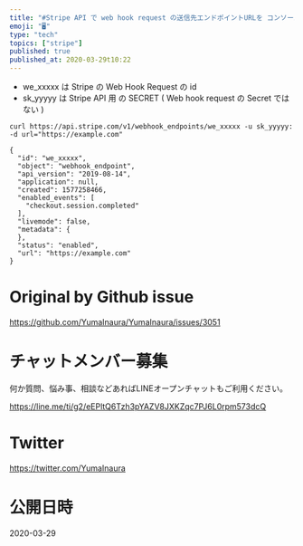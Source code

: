 ```yaml
---
title: "#Stripe API で web hook request の送信先エンドポイントURLを コンソール から curl で設定・変更する例"
emoji: "🖥"
type: "tech"
topics: ["stripe"]
published: true
published_at: 2020-03-29t10:22
---
```


- we_xxxxx は Stripe の Web Hook Request の id
- sk_yyyyy は Stripe API 用 の SECRET ( Web hook request の Secret ではない )

```
curl https://api.stripe.com/v1/webhook_endpoints/we_xxxxx -u sk_yyyyy: -d url="https://example.com"

{
  "id": "we_xxxxx",
  "object": "webhook_endpoint",
  "api_version": "2019-08-14",
  "application": null,
  "created": 1577258466,
  "enabled_events": [
    "checkout.session.completed"
  ],
  "livemode": false,
  "metadata": {
  },
  "status": "enabled",
  "url": "https://example.com"
}
```

# Original by Github issue

https://github.com/YumaInaura/YumaInaura/issues/3051








<!-- Update From Qiita API -->

# チャットメンバー募集


何か質問、悩み事、相談などあればLINEオープンチャットもご利用ください。

https://line.me/ti/g2/eEPltQ6Tzh3pYAZV8JXKZqc7PJ6L0rpm573dcQ





# Twitter


https://twitter.com/YumaInaura


<!-- Update From Qiita API -->



# 公開日時

2020-03-29
